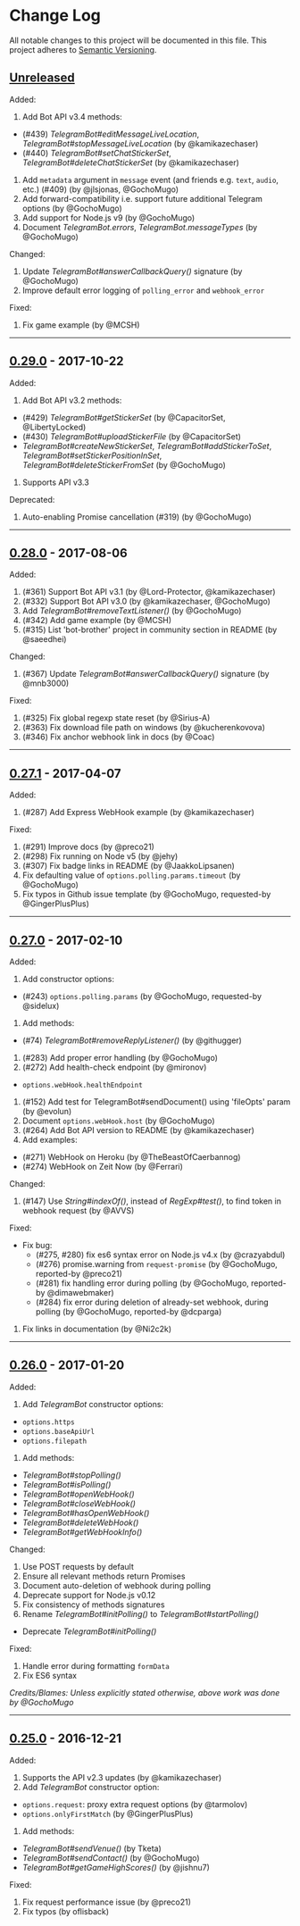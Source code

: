# Change Log

All notable changes to this project will be documented in this file.
This project adheres to [Semantic Versioning](http://semver.org/).

## [Unreleased][Unreleased]

Added:

1. Add Bot API v3.4 methods:
  * (#439) *TelegramBot#editMessageLiveLocation*, *TelegramBot#stopMessageLiveLocation* (by @kamikazechaser)
  * (#440) *TelegramBot#setChatStickerSet*, *TelegramBot#deleteChatStickerSet* (by @kamikazechaser)
1. Add `metadata` argument in `message` event (and
   friends e.g. `text`, `audio`, etc.) (#409) (by @jlsjonas, @GochoMugo)
1. Add forward-compatibility i.e. support future additional Telegram options (by @GochoMugo)
1. Add support for Node.js v9 (by @GochoMugo)
1. Document *TelegramBot.errors*, *TelegramBot.messageTypes* (by @GochoMugo)

Changed:

1. Update *TelegramBot#answerCallbackQuery()* signature (by @GochoMugo)
1. Improve default error logging of `polling_error` and `webhook_error`

Fixed:

1. Fix game example (by @MCSH)


* * *

## [0.29.0][0.29.0] - 2017-10-22

Added:

1. Add Bot API v3.2 methods:
  * (#429) *TelegramBot#getStickerSet* (by @CapacitorSet, @LibertyLocked)
  * (#430) *TelegramBot#uploadStickerFile* (by @CapacitorSet)
  * *TelegramBot#createNewStickerSet*, *TelegramBot#addStickerToSet*, *TelegramBot#setStickerPositionInSet*, *TelegramBot#deleteStickerFromSet* (by @GochoMugo)
1. Supports API v3.3

Deprecated:

1. Auto-enabling Promise cancellation (#319) (by @GochoMugo)


* * *

## [0.28.0][0.28.0] - 2017-08-06

Added:

1. (#361) Support Bot API v3.1 (by @Lord-Protector, @kamikazechaser)
1. (#332) Support Bot API v3.0 (by @kamikazechaser, @GochoMugo)
1. Add *TelegramBot#removeTextListener()* (by @GochoMugo)
1. (#342) Add game example (by @MCSH)
1. (#315) List 'bot-brother' project in community section in README (by @saeedhei)

Changed:

1. (#367) Update *TelegramBot#answerCallbackQuery()* signature (by @mnb3000)

Fixed:

1. (#325) Fix global regexp state reset (by @Sirius-A)
1. (#363) Fix download file path on windows (by @kucherenkovova)
1. (#346) Fix anchor webhook link in docs (by @Coac)


* * *

## [0.27.1][0.27.1] - 2017-04-07

Added:

1. (#287) Add Express WebHook example (by @kamikazechaser)


Fixed:

1. (#291) Improve docs (by @preco21)
1. (#298) Fix running on Node v5 (by @jehy)
1. (#307) Fix badge links in README (by @JaakkoLipsanen)
1. Fix defaulting value of `options.polling.params.timeout` (by @GochoMugo)
1. Fix typos in Github issue template (by @GochoMugo, requested-by @GingerPlusPlus)


* * *

## [0.27.0][0.27.0] - 2017-02-10

Added:

1. Add constructor options:
  * (#243) `options.polling.params` (by @GochoMugo, requested-by @sidelux)
1. Add methods:
  * (#74) *TelegramBot#removeReplyListener()* (by @githugger)
1. (#283) Add proper error handling (by @GochoMugo)
1. (#272) Add health-check endpoint (by @mironov)
  * `options.webHook.healthEndpoint`
1. (#152) Add test for TelegramBot#sendDocument() using 'fileOpts'
   param (by @evolun)
1. Document `options.webHook.host` (by @GochoMugo)
1. (#264) Add Bot API version to README (by @kamikazechaser)
1. Add examples:
  - (#271) WebHook on Heroku (by @TheBeastOfCaerbannog)
  - (#274) WebHook on Zeit Now (by @Ferrari)

Changed:

1. (#147) Use *String#indexOf()*, instead of *RegExp#test()*, to
   find token in webhook request (by @AVVS)

Fixed:

* Fix bug:
  - (#275, #280) fix es6 syntax error on Node.js v4.x (by @crazyabdul)
  - (#276) promise.warning from `request-promise` (by @GochoMugo,
    reported-by @preco21)
  - (#281) fix handling error during polling (by @GochoMugo,
    reported-by @dimawebmaker)
  - (#284) fix error during deletion of already-set webhook, during
    polling (by @GochoMugo, reported-by @dcparga)
1. Fix links in documentation (by @Ni2c2k)


* * *

## [0.26.0][0.26.0] - 2017-01-20

Added:

1. Add *TelegramBot* constructor options:
  * `options.https`
  * `options.baseApiUrl`
  * `options.filepath`
1. Add methods:
  * *TelegramBot#stopPolling()*
  * *TelegramBot#isPolling()*
  * *TelegramBot#openWebHook()*
  * *TelegramBot#closeWebHook()*
  * *TelegramBot#hasOpenWebHook()*
  * *TelegramBot#deleteWebHook()*
  * *TelegramBot#getWebHookInfo()*

Changed:

1. Use POST requests by default
1. Ensure all relevant methods return Promises
1. Document auto-deletion of webhook during polling
1. Deprecate support for Node.js v0.12
1. Fix consistency of methods signatures
1. Rename *TelegramBot#initPolling()* to *TelegramBot#startPolling()*
  * Deprecate *TelegramBot#initPolling()*

Fixed:

1. Handle error during formatting `formData`
1. Fix ES6 syntax

*Credits/Blames: Unless explicitly stated otherwise, above work was
done by @GochoMugo*

* * *

## [0.25.0][0.25.0] - 2016-12-21

Added:

1. Supports the API v2.3 updates (by @kamikazechaser)
1. Add *TelegramBot* constructor option:
  * `options.request`: proxy extra request options (by @tarmolov)
  * `options.onlyFirstMatch` (by @GingerPlusPlus)
1. Add methods:
  * *TelegramBot#sendVenue()* (by Tketa)
  * *TelegramBot#sendContact()* (by @GochoMugo)
  * *TelegramBot#getGameHighScores()* (by @jishnu7)

Fixed:

1. Fix request performance issue (by @preco21)
1. Fix typos (by oflisback)


[0.25.0]:https://github.com/yagop/node-telegram-bot-api/releases/tag/v0.25.0
[0.26.0]:https://github.com/yagop/node-telegram-bot-api/releases/tag/v0.26.0
[0.27.0]:https://github.com/yagop/node-telegram-bot-api/releases/tag/v0.27.0
[0.27.1]:https://github.com/yagop/node-telegram-bot-api/releases/tag/v0.27.1
[0.28.0]:https://github.com/yagop/node-telegram-bot-api/releases/tag/v0.28.0
[0.29.0]:https://github.com/yagop/node-telegram-bot-api/releases/tag/v0.29.0
[Unreleased]:https://github.com/yagop/node-telegram-bot-api/compare/v0.29.0...master
